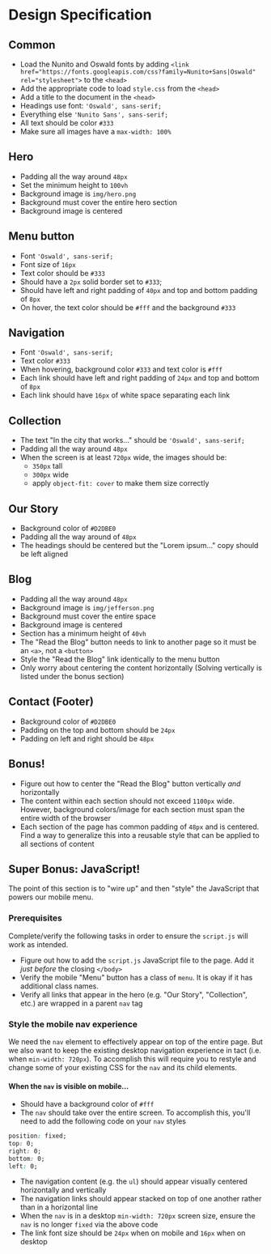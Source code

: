 # Design Specification

## Common
- Load the Nunito and Oswald fonts by adding `<link href="https://fonts.googleapis.com/css?family=Nunito+Sans|Oswald" rel="stylesheet">` to the `<head>`
- Add the appropriate code to load `style.css` from the `<head>`
- Add a title to the document in the `<head>`
- Headings use font: `'Oswald', sans-serif;`
- Everything else `'Nunito Sans', sans-serif;`
- All text should be color `#333`
- Make sure all images have a `max-width: 100%`

## Hero
- Padding all the way around `48px`
- Set the minimum height to `100vh`
- Background image is `img/hero.png`
- Background must cover the entire hero section
- Background image is centered

## Menu button
- Font `'Oswald', sans-serif;`
- Font size of `16px`
- Text color should be `#333`
- Should have a `2px` solid border set to `#333`;
- Should have left and right padding of `40px` and top and bottom padding of `8px`
- On hover, the text color should be `#fff` and the background `#333`

## Navigation
- Font `'Oswald', sans-serif;`
- Text color `#333`
- When hovering, background color `#333` and text color is `#fff`
- Each link should have left and right padding of `24px` and top and bottom of `8px`
- Each link should have `16px` of white space separating each link

## Collection
- The text "In the city that works..." should be `'Oswald', sans-serif;`
- Padding all the way around `48px`
- When the screen is at least `720px` wide, the images should be:
  - `350px` tall
  - `300px` wide
  - apply `object-fit: cover` to make them size correctly

## Our Story
- Background color of `#D2DBE0`
- Padding all the way around of `48px`
- The headings should be centered but the "Lorem ipsum..." copy should be left aligned

## Blog
- Padding all the way around `48px`
- Background image is `img/jefferson.png`
- Background must cover the entire space
- Background image is centered
- Section has a minimum height of `40vh`
- The "Read the Blog" button needs to link to another page so it must be an `<a>`, not a `<button>`
- Style the "Read the Blog" link identically to the menu button
- Only worry about centering the content horizontally (Solving vertically is listed under the bonus section)

## Contact (Footer)
- Background color of `#D2DBE0`
- Padding on the top and bottom should be `24px`
- Padding on left and right should be `48px`

## Bonus!
- Figure out how to center the "Read the Blog" button vertically _and_ horizontally
- The content within each section should not exceed `1100px` wide. However, background colors/image for each section must span the entire width of the browser
- Each section of the page has common padding of `48px` and is centered. Find a way to generalize this into a reusable style that can be applied to all sections of content

## Super Bonus: JavaScript!

The point of this section is to "wire up" and then "style" the JavaScript that powers
our mobile menu.

### Prerequisites

Complete/verify the following tasks in order to ensure the `script.js` will work as intended.

- Figure out how to add the `script.js` JavaScript file to the page. Add it _just before_ the closing `</body>`
- Verify the mobile "Menu" button has a class of `menu`. It is okay if it has additional class names.
- Verify all links that appear in the hero (e.g. "Our Story", "Collection", etc.) are wrapped in a parent `nav` tag

### Style the mobile nav experience

We need the `nav` element to effectively appear on top of the entire page. But we also want to keep the existing
desktop navigation experience in tact (i.e. when `min-width: 720px`). To accomplish this will require you to restyle
and change some of your existing CSS for the `nav` and its child elements.

#### When the `nav` is visible on mobile...

- Should have a background color of `#fff`
- The `nav` should take over the entire screen. To accomplish this, you'll need to add the following code on your `nav` styles

```css
position: fixed;
top: 0;
right: 0;
bottom: 0;
left: 0;
```

- The navigation content (e.g. the `ul`) should appear visually centered horizontally and vertically
- The navigation links should appear stacked on top of one another rather than in a horizontal line
- When the `nav` is in a desktop `min-width: 720px` screen size, ensure the `nav` is no longer `fixed` via the above code
- The link font size should be `24px` when on mobile and `16px` when on desktop
